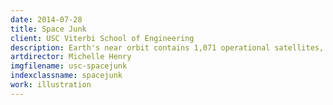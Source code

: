 ```yaml
---
date: 2014-07-28
title: Space Junk
client: USC Viterbi School of Engineering
description: Earth's near orbit contains 1,071 operational satellites, 21,000 spent booster rockets and thousands of dead satellites.
artdirector: Michelle Henry
imgfilename: usc-spacejunk
indexclassname: spacejunk
work: illustration
---
```


<img srcset="/img/usc-spacejunk-1x.png 1x, /img/usc-spacejunk-2x.png 2x">
